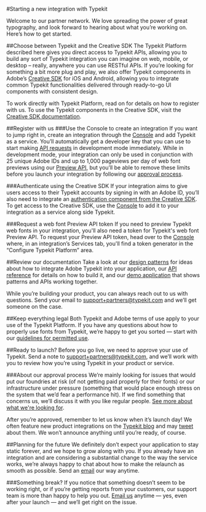 #Starting a new integration with Typekit

Welcome to our partner network. We love spreading the power of great typography, and look forward to hearing about what you’re working on. Here’s how to get started.

##Choose between Typekit and the Creative SDK
The Typekit Platform described here gives you direct access to Typekit APIs, allowing you to build any sort of Typekit integration you can imagine on web, mobile, or desktop – really, anywhere you can use RESTful APIs. If you’re looking for something a bit more plug and play, we also offer Typekit components in Adobe’s [Creative SDK](https://creativesdk.adobe.com/docs.html) for iOS and Android, allowing you to integrate common Typekit functionalities delivered through ready-to-go UI components with consistent design.

To work directly with Typekit Platform, read on for details on how to register with us. To use the Typekit components in the Creative SDK, visit the [Creative SDK documentation](https://creativesdk.adobe.com/docs.html).

##Register with us
###Use the Console to create an integration
If you want to jump right in, create an integration through the [Console](http://adobe.io/console) and add Typekit as a service. You’ll automatically get a developer key that you can use to start making [API requests](http://docs.typekit.io/) in development mode immediately. While in development mode, your integration can only be used in conjunction with 25 unique Adobe IDs and up to 1,000 pageviews per day of web font previews using our [Preview API](/api-reference/web_font_preview_api.md), but you’ll be able to remove these limits before you launch your integration by following our [approval process](/partnership/approval_process.md).

###Authenticate using the Creative SDK
If your integration aims to give users access to their Typekit accounts by signing in with an Adobe ID, you’ll also need to integrate an [authentication component from the Creative SDK](https://creativesdk.adobe.com/docs.html). To get access to the Creative SDK, use the [Console](http://adobe.io/console) to add it to your integration as a service along side Typekit.

###Request a web font Preview API token
If you need to preview Typekit web fonts in your integration, you'll also need a token for Typekit's web font Preview API. To request your Preview API token, head over to the [Console](http://adobe.io/console) where, in an integration’s Services tab, you'll find a token generator in the “Configure Typekit Platform” area.

##Review our documentation
Take a look at our [design patterns](patterns.md) for ideas about how to integrate Adobe Typekit into your application, our [API reference](api_reference.md) for details on how to build it, and our [demo application](http://demo.typekit.io/) that shows patterns and APIs working together.

While you’re building your product, you can always reach out to us with questions. Send your email to [support+partners@typekit.com](mailto:support+partners@typekit.com) and we’ll get someone on the case.

##Keep everything legal
Both Typekit and Adobe terms of use apply to your use of the Typekit Platform. If you have any questions about how to properly use fonts from Typekit, we’re happy to get you sorted — start with our [guidelines for permitted use](/partnership/legal.md).

##Ready to launch?
Before you go live, we need to approve your use of Typekit. Send a note to [support+partners@typekit.com](support+partners@typekit.com), and we’ll work with you to review how you’re using Typekit in your product or service.

###About our approval process
We’re mainly looking for issues that would put our foundries at risk (of not getting paid properly for their fonts) or our infrastructure under pressure (something that would place enough stress on the system that we’d fear a performance hit). If we find something that concerns us, we’ll discuss it with you like regular people. [See more about what we're looking for](/partnership/approval_process.md).

After you’re approved, remember to let us know when it’s launch day! We often feature new product integrations on the [Typekit blog](http://blog.typekit.com/) and may [tweet](http://twitter.com/typekit) about them. We won’t announce anything until you’re ready, of course.

##Planning for the future
We definitely don’t expect your application to stay static forever, and we hope to grow along with you. If you already have an integration and are considering a substantial change to the way the service works, we’re always happy to chat about how to make the relaunch as smooth as possible. Send an [email](mailto:support+partners@typekit.com) our way anytime.

###Something break?
If you notice that something doesn’t seem to be working right, or if you’re getting reports from your customers, our support team is more than happy to help you out. [Email us](mailto:support+partners@typekit.com) anytime — yes, even after your launch — and we’ll get right on the issue.
